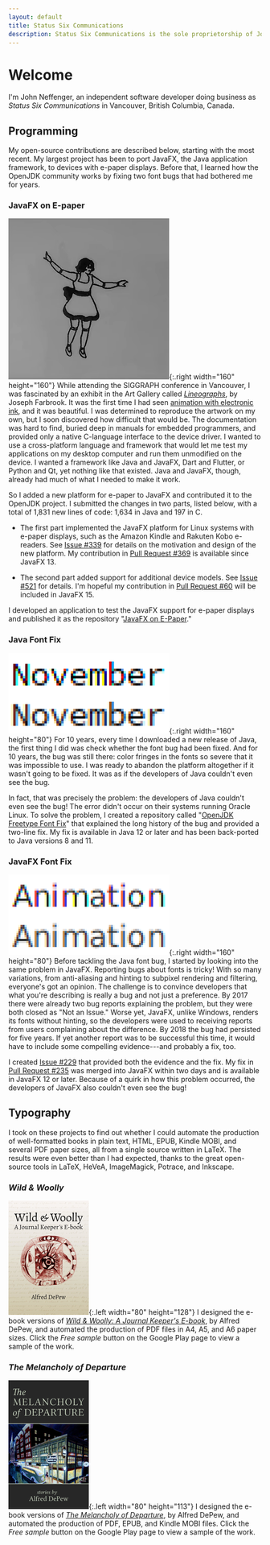 ```yaml
---
layout: default
title: Status Six Communications
description: Status Six Communications is the sole proprietorship of John Neffenger, an independent software developer in Vancouver BC.
---
```


# Welcome

I'm John Neffenger, an independent software developer doing business as *Status Six Communications* in Vancouver, British Columbia, Canada.

## Programming

My open-source contributions are described below, starting with the most recent.
My largest project has been to port JavaFX, the Java application framework, to devices with e-paper displays.
Before that, I learned how the OpenJDK community works by fixing two font bugs that had bothered me for years.

### JavaFX on E-paper

![Still frame of JavaFX animation on e-paper](images/mechanical-doll.png){:.right width="160" height="160"}
While attending the SIGGRAPH conference in Vancouver, I was fascinated by an exhibit in the Art Gallery called [*Lineographs*][lineographs], by Joseph Farbrook.
It was the first time I had seen [animation with electronic ink][dancer], and it was beautiful.
I was determined to reproduce the artwork on my own, but I soon discovered how difficult that would be.
The documentation was hard to find, buried deep in manuals for embedded programmers, and provided only a native C-language interface to the device driver.
I wanted to use a cross-platform language and framework that would let me test my applications on my desktop computer and run them unmodified on the device.
I wanted a framework like Java and JavaFX, Dart and Flutter, or Python and Qt, yet nothing like that existed.
Java and JavaFX, though, already had much of what I needed to make it work.

So I added a new platform for e-paper to JavaFX and contributed it to the OpenJDK project.
I submitted the changes in two parts, listed below, with a total of 1,831 new lines of code: 1,634 in Java and 197 in C.

* The first part implemented the JavaFX platform for Linux systems with e-paper displays, such as the Amazon Kindle and Rakuten Kobo e-readers.
See [Issue #339][openjdk-jfx-339] for details on the motivation and design of the new platform.
My contribution in [Pull Request #369][openjdk-jfx-369] is available since JavaFX 13.

* The second part added support for additional device models.
See [Issue #521][openjdk-jfx-521] for details.
I'm hopeful my contribution in [Pull Request #60][jfx-60] will be included in JavaFX 15.

I developed an application to test the JavaFX support for e-paper displays and published it as the repository "[JavaFX on E-Paper][epd-javafx]."

### Java Font Fix

![Screenshot of Java font fix](images/java-font-fix.png){:.right width="160" height="80"}
For 10 years, every time I downloaded a new release of Java, the first thing I did was check whether the font bug had been fixed.
And for 10 years, the bug was still there: color fringes in the fonts so severe that it was impossible to use.
I was ready to abandon the platform altogether if it wasn't going to be fixed.
It was as if the developers of Java couldn't even see the bug.

In fact, that was precisely the problem: the developers of Java couldn't even see the bug!
The error didn't occur on their systems running Oracle Linux.
To solve the problem, I created a repository called "[OpenJDK Freetype Font Fix][openjdk-freetype]" that explained the long history of the bug and provided a two-line fix.
My fix is available in Java 12 or later and has been back-ported to Java versions 8 and 11.

### JavaFX Font Fix

![Screenshot of JavaFX font fix](images/javafx-font-fix.png){:.right width="160" height="80"}
Before tackling the Java font bug, I started by looking into the same problem in JavaFX.
Reporting bugs about fonts is tricky!
With so many variations, from anti-aliasing and hinting to subpixel rendering and filtering, everyone's got an opinion.
The challenge is to convince developers that what you're describing is really a bug and not just a preference.
By 2017 there were already two bug reports explaining the problem, but they were both closed as "Not an Issue."
Worse yet, JavaFX, unlike Windows, renders its fonts without hinting, so the developers were used to receiving reports from users complaining about the difference.
By 2018 the bug had persisted for five years.
If yet another report was to be successful this time, it would have to include some compelling evidence---and probably a fix, too.

I created [Issue #229][openjdk-jfx-229] that provided both the evidence and the fix.
My fix in [Pull Request #235][openjdk-jfx-235] was merged into JavaFX within two days and is available in JavaFX 12 or later.
Because of a quirk in how this problem occurred, the developers of JavaFX also couldn't even see the bug!

## Typography

I took on these projects to find out whether I could automate the production of well-formatted books in plain text, HTML, EPUB, Kindle MOBI, and several PDF paper sizes, all from a single source written in LaTeX.
The results were even better than I had expected, thanks to the great open-source tools in LaTeX, HeVeA, ImageMagick, Potrace, and Inkscape.

### *Wild & Woolly*

![Wild & Woolly book cover](images/wild-and-woolly.png){:.left width="80" height="128"}
I designed the e-book versions of [*Wild & Woolly: A Journal Keeper's E-book*][play-woolly], by Alfred DePew, and automated the production of PDF files in A4, A5, and A6 paper sizes.
Click the *Free sample* button on the Google Play page to view a sample of the work.

### *The Melancholy of Departure*

![The Melancholy of Departure book cover](images/melancholy-of-departure.png){:.left width="80" height="113"}
I designed the e-book versions of [*The Melancholy of Departure*][play-melancholy], by Alfred DePew, and automated the production of PDF, EPUB, and Kindle MOBI files.
Click the *Free sample* button on the Google Play page to view a sample of the work.

[lineographs]: http://s2014.siggraph.org/attendees/art-gallery/events/lineographs.html
[dancer]: https://www.farbrook.net/lineographs/
[openjdk-jfx-339]: https://github.com/javafxports/openjdk-jfx/issues/339
[openjdk-jfx-369]: https://github.com/javafxports/openjdk-jfx/pull/369
[openjdk-jfx-521]: https://github.com/javafxports/openjdk-jfx/issues/521
[jfx-60]: https://github.com/openjdk/jfx/pull/60
[epd-javafx]: https://github.com/jgneff/epd-javafx

[openjdk-freetype]: https://github.com/jgneff/openjdk-freetype
[openjdk-jfx-229]: https://github.com/javafxports/openjdk-jfx/issues/229
[openjdk-jfx-235]: https://github.com/javafxports/openjdk-jfx/pull/235

[play-woolly]: https://play.google.com/store/books/details/Alfred_DePew_Wild_Woolly?id=8c3_AAAAQBAJ
[play-melancholy]: https://play.google.com/store/books/details/Alfred_DePew_The_Melancholy_of_Departure?id=jc3_AAAAQBAJ
